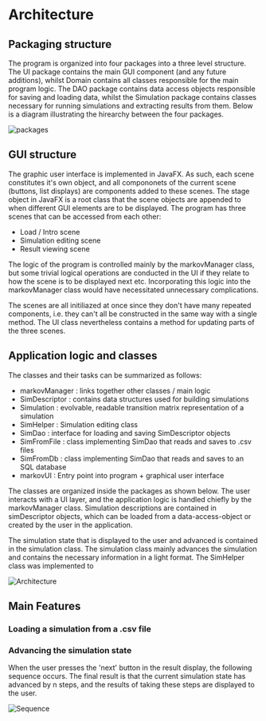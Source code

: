 # Architecture

## Packaging structure

The program is organized into four packages into a three level structure. The UI package contains the main GUI component (and any future additions), whilst Domain contains all classes responsible for the main program logic. The DAO package contains data access objects responsible for saving and loading data, whilst the Simulation package contains classes necessary for running simulations and extracting results from them. Below is a diagram illustrating the hirearchy between the four packages. 

![packages](https://github.com/volatilequark/ot-harjoitustyo/blob/master/docs/pictures/packagestructure.jpg)

## GUI structure 

The graphic user interface is implemented in JavaFX. As such, each scene constitutes it's own object, and all compononets of the current scene (buttons, list displays) are components added to these scenes. The stage object in JavaFX is a root class that the scene objects are appended to when different GUI elements are to be displayed. The program has three scenes that can be accessed from each other:

+ Load / Intro scene 
+ Simulation editing scene
+ Result viewing scene

The logic of the program is controlled mainly by the markovManager class, but some trivial logical operations are conducted in the UI if they relate to how the scene is to be displayed next etc. Incorporating this logic into the markovManager class would have necessitated unnecessary complications.  

The scenes are all initiliazed at once since they don't have many repeated components, i.e. they can't all be constructed in the same way with a single method. The UI class nevertheless contains a method for updating parts of the three scenes. 

## Application logic and classes
The classes and their tasks can be summarized as follows:
+ markovManager : links together other classes / main logic
+ SimDescriptor : contains data structures used for building simulations
+ Simulation : evolvable, readable transition matrix representation of a simulation 
+ SimHelper : Simulation editing class
+ SimDao : interface for loading and saving SimDescriptor objects  
+ SimFromFile : class implementing SimDao that reads and saves to .csv files
+ SimFromDb : class implementing SimDao that reads and saves to an SQL database
+ markovUI : Entry point into program + graphical user interface 

The classes are organized inside the packages as shown below. The user interacts with a UI layer, and the application logic is handled chiefly by the markovManager class. Simulation descriptions are contained in simDescriptor objects, which can be loaded from a data-access-object or created by the user in the application.

The simulation state that is displayed to the user and advanced is contained in the simulation class. The simulation class mainly advances the simulation and contains the necessary information in a light format. The SimHelper class was implemented to 

![Architecture](https://github.com/volatilequark/ot-harjoitustyo/blob/master/docs/pictures/architecture.jpg)

## Main Features
### Loading a simulation from a .csv file 
### Advancing the simulation state
When the user presses the 'next' button in the result display, the following sequence occurs. The final result is that the current simulation state has advanced by n steps, and the results of taking these steps are displayed to the user.

![Sequence](https://github.com/volatilequark/ot-harjoitustyo/blob/master/docs/pictures/simsequence.png)

